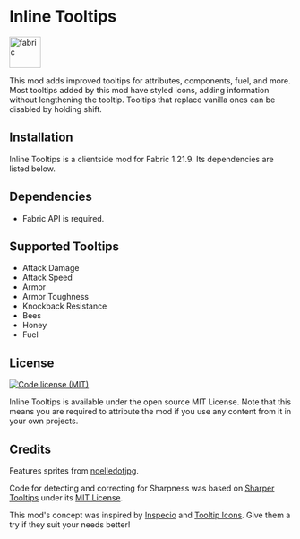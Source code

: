 # Inline Tooltips

<a href='https://modrinth.com/mod/inline-tooltips/versions?l=fabric'><img alt="fabric" height="56" src="https://raw.githubusercontent.com/intergrav/devins-badges/refs/heads/v3/assets/cozy/supported/fabric_vector.svg"></a>

This mod adds improved tooltips for attributes, components, fuel, and more. Most tooltips added by this mod have styled icons, adding information without lengthening the tooltip. Tooltips that replace vanilla ones can be disabled by holding shift.

## Installation

Inline Tooltips is a clientside mod for Fabric 1.21.9. Its dependencies are listed below.

## Dependencies
- Fabric API is required.

## Supported Tooltips

- Attack Damage
- Attack Speed
- Armor
- Armor Toughness
- Knockback Resistance
- Bees
- Honey
- Fuel

## License
[![Code license (MIT)](https://img.shields.io/badge/code%20license-MIT-green.svg?style=flat-square)](https://github.com/cassiancc/Always-a-Bigger-Fish/blob/main/LICENSE.txt)

Inline Tooltips is available under the open source MIT License. Note that this means you are required to attribute the mod if you use any content from it in your own projects.

## Credits
Features sprites from [noelledotjpg](https://modrinth.com/user/noelledotjpg).

Code for detecting and correcting for Sharpness was based on [Sharper Tooltips](https://modrinth.com/mod/sharper-tooltips) under its [MIT License](https://github.com/sylenthuntress/SharperTooltips/blob/master/LICENSE).
 
This mod's concept was inspired by [Inspecio](https://modrinth.com/mod/inspecio) and [Tooltip Icons](https://modrinth.com/mod/tooltip-icons). Give them a try if they suit your needs better!
